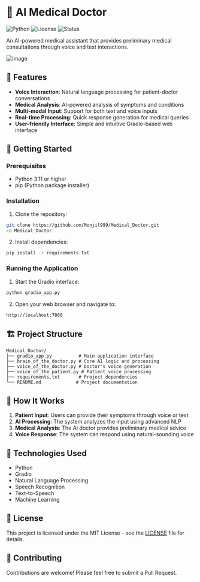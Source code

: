 # 🏥 AI Medical Doctor

![Python](https://img.shields.io/badge/python-3.11-blue.svg)
![License](https://img.shields.io/badge/license-MIT-green.svg)
![Status](https://img.shields.io/badge/status-active-brightgreen.svg)

An AI-powered medical assistant that provides preliminary medical consultations through voice and text interactions.

![image](https://github.com/user-attachments/assets/4f06e153-b12e-41b8-8344-264f447119d5)

## 🌟 Features

- **Voice Interaction**: Natural language processing for patient-doctor conversations
- **Medical Analysis**: AI-powered analysis of symptoms and conditions
- **Multi-modal Input**: Support for both text and voice inputs
- **Real-time Processing**: Quick response generation for medical queries
- **User-friendly Interface**: Simple and intuitive Gradio-based web interface

## 🚀 Getting Started

### Prerequisites

- Python 3.11 or higher
- pip (Python package installer)

### Installation

1. Clone the repository:
```bash
git clone https://github.com/Monjil999/Medical_Doctor.git
cd Medical_Doctor
```

2. Install dependencies:
```bash
pip install -r requirements.txt
```

### Running the Application

1. Start the Gradio interface:
```bash
python gradio_app.py
```

2. Open your web browser and navigate to:
```
http://localhost:7860
```

## 🏗️ Project Structure

```
Medical_Doctor/
├── gradio_app.py          # Main application interface
├── brain_of_the_doctor.py # Core AI logic and processing
├── voice_of_the_doctor.py # Doctor's voice generation
├── voice_of_the_patient.py # Patient voice processing
├── requirements.txt       # Project dependencies
└── README.md             # Project documentation
```

## 🤖 How It Works

1. **Patient Input**: Users can provide their symptoms through voice or text
2. **AI Processing**: The system analyzes the input using advanced NLP
3. **Medical Analysis**: The AI doctor provides preliminary medical advice
4. **Voice Response**: The system can respond using natural-sounding voice

## 🔧 Technologies Used

- Python
- Gradio
- Natural Language Processing
- Speech Recognition
- Text-to-Speech
- Machine Learning

## 📝 License

This project is licensed under the MIT License - see the [LICENSE](LICENSE) file for details.

## 🤝 Contributing

Contributions are welcome! Please feel free to submit a Pull Request.
